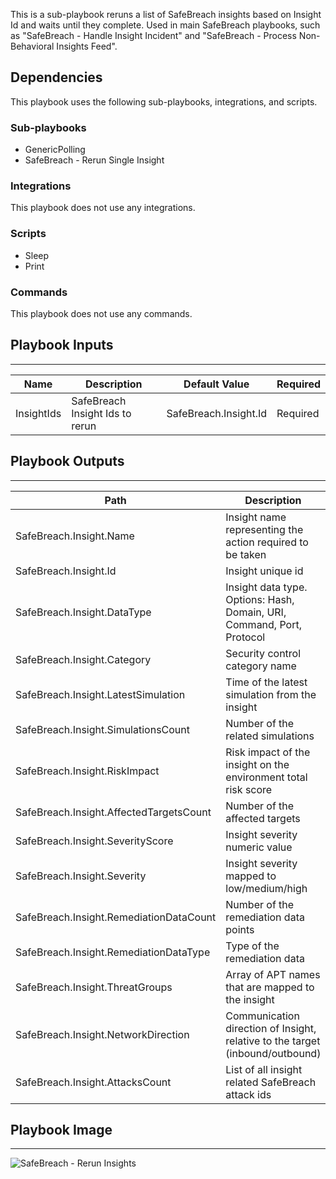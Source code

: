 This is a sub-playbook reruns a list of SafeBreach insights based on Insight Id and waits until they complete. Used in main SafeBreach playbooks, such as "SafeBreach - Handle Insight Incident" and "SafeBreach - Process Non-Behavioral Insights Feed".

## Dependencies
This playbook uses the following sub-playbooks, integrations, and scripts.

### Sub-playbooks
* GenericPolling
* SafeBreach - Rerun Single Insight

### Integrations
This playbook does not use any integrations.

### Scripts
* Sleep
* Print

### Commands
This playbook does not use any commands.

## Playbook Inputs
---

| **Name** | **Description** | **Default Value** | **Required** |
| --- | --- | --- | --- |
| InsightIds | SafeBreach Insight Ids to rerun | SafeBreach.Insight.Id | Required |

## Playbook Outputs
---

| **Path** | **Description** | **Type** |
| --- | --- | --- |
| SafeBreach.Insight.Name | Insight name representing the action required to be taken | String |
| SafeBreach.Insight.Id | Insight unique id | Number |
| SafeBreach.Insight.DataType | Insight data type. Options: Hash, Domain, URI, Command, Port, Protocol | Array |
| SafeBreach.Insight.Category | Security control category name | String |
| SafeBreach.Insight.LatestSimulation | Time of the latest simulation from the insight | String |
| SafeBreach.Insight.SimulationsCount | Number of the related simulations | Number |
| SafeBreach.Insight.RiskImpact | Risk impact of the insight on the environment total risk score | Number |
| SafeBreach.Insight.AffectedTargetsCount | Number of the affected targets | Number |
| SafeBreach.Insight.SeverityScore | Insight severity numeric value | Number |
| SafeBreach.Insight.Severity | Insight severity mapped to low/medium/high | String |
| SafeBreach.Insight.RemediationDataCount | Number of the remediation data points | Number |
| SafeBreach.Insight.RemediationDataType | Type of the remediation data | String |
| SafeBreach.Insight.ThreatGroups | Array of APT names that are mapped to the insight | Array |
| SafeBreach.Insight.NetworkDirection | Communication direction of Insight, relative to the target \(inbound/outbound\) | String |
| SafeBreach.Insight.AttacksCount | List of all insight related SafeBreach attack ids | Array |

## Playbook Image
---
![SafeBreach - Rerun Insights](https://github.com/cvescan/cvescan/raw/6af01e00312a5558e9e2fecdb22534e98414bc9c/Packs/SafeBreach/doc_imgs/SafeBreach_Rerun_Insights.png)